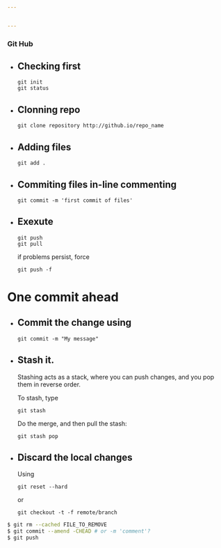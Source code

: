 ```yaml
---


---
```


<h3 id="git-hub">Git Hub</h3>
<ul>
<li>
<h2 id="checking-first">Checking first</h2>
<pre><code>git init
git status
</code></pre>
</li>
<li>
<h2 id="clonning-repo">Clonning repo</h2>
<pre><code>git clone repository http://github.io/repo_name
</code></pre>
</li>
<li>
<h2 id="adding-files">Adding files</h2>
<pre><code>git add .
</code></pre>
</li>
<li>
<h2 id="commiting-files-in-line-commenting">Commiting files in-line commenting</h2>
<pre><code>git commit -m 'first commit of files'
</code></pre>
</li>
<li>
<h2 id="exexute">Exexute</h2>
<pre><code>git push
git pull
</code></pre>
<p>if problems persist, force</p>
<pre><code>git push -f
</code></pre>
</li>
</ul>
<h1 id="one-commit-ahead">One commit ahead</h1>
<ul>
<li>
<h2 id="commit-the-change-using">Commit the change using</h2>
<pre><code>git commit -m "My message"
</code></pre>
</li>
<li>
<h2 id="stash-it.">Stash it.</h2>
<p>Stashing acts as a stack, where you can push changes, and you pop them in reverse order.</p>
<p>To stash, type</p>
<pre><code>git stash
</code></pre>
<p>Do the merge, and then pull the stash:</p>
<pre><code>git stash pop
</code></pre>
</li>
<li>
<h2 id="discard-the-local-changes">Discard the local changes</h2>
<p>Using</p>
<pre><code>git reset --hard
</code></pre>
<p>or</p>
<pre><code>git checkout -t -f remote/branch
</code></pre>
</li>
</ul>

```bash
$ git rm --cached FILE_TO_REMOVE
$ git commit --amend -CHEAD # or -m 'comment'?
$ git push
```
